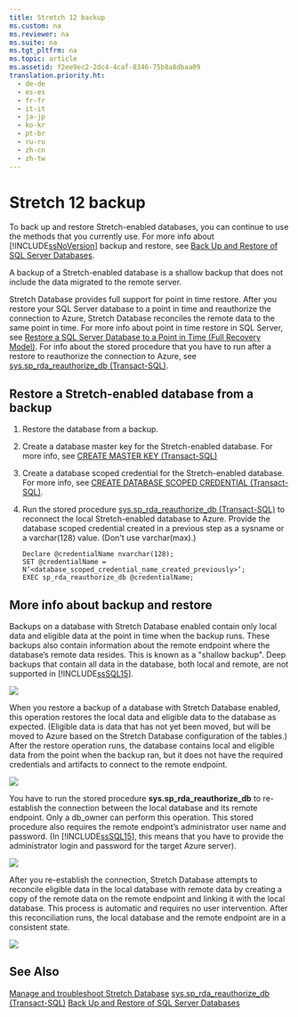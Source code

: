 ```yaml
---
title: Stretch 12 backup
ms.custom: na
ms.reviewer: na
ms.suite: na
ms.tgt_pltfrm: na
ms.topic: article
ms.assetid: f2ee9ec2-2dc4-4caf-8346-75b8a8dbaa09
translation.priority.ht: 
  - de-de
  - es-es
  - fr-fr
  - it-it
  - ja-jp
  - ko-kr
  - pt-br
  - ru-ru
  - zh-cn
  - zh-tw
---
```

# Stretch 12 backup
  To back up and restore Stretch\-enabled databases, you can continue to use  the methods that you currently use. For more info about [!INCLUDE[ssNoVersion](TokenContainer-ssNoVersion_md.md)] backup and restore, see [Back Up and Restore of SQL Server Databases](assetId:///570a21b3-ad29-44a9-aa70-deb2fbd34f27).

 A backup of a Stretch\-enabled database is a shallow backup that does not include the data migrated to the remote server.

 Stretch Database provides full support for point in time restore. After you restore your SQL Server database to a point in time and reauthorize the connection to Azure, Stretch Database reconciles the remote data to the same point in time. For more info about point in time restore in SQL Server, see [Restore a SQL Server Database to a Point in Time \(Full Recovery Model\)](assetId:///3a5daefd-08a8-4565-b54f-28ad01a47d32). For info about the stored procedure that you have to run after a restore to reauthorize the connection to Azure, see [sys.sp\_rda\_reauthorize\_db \(Transact\-SQL\)](assetId:///f6f3e4b2-8c72-4d23-a5de-fe671ca5c5cd).

##  <a name="Reconnect"></a> Restore a Stretch\-enabled database from a backup

1.  Restore the database from a backup.

2.  Create a database master key for the Stretch\-enabled database. For more info, see [CREATE MASTER KEY \(Transact\-SQL\)](assetId:///1710a305-1a4f-48ec-836c-11ffd0356d76)

3.  Create a database scoped credential for the Stretch\-enabled database. For more info, see [CREATE DATABASE SCOPED CREDENTIAL \(Transact\-SQL\)](assetId:///fe830577-11ca-44e5-953b-2d589d54d045).

4.  Run the stored procedure [sys.sp\_rda\_reauthorize\_db \(Transact\-SQL\)](assetId:///f6f3e4b2-8c72-4d23-a5de-fe671ca5c5cd) to reconnect the local Stretch\-enabled database to Azure. Provide the database scoped credential created in a previous step as a sysname or a varchar\(128\) value. \(Don't use varchar\(max\).\)

    ```tsql
    Declare @credentialName nvarchar(128); 
    SET @credentialName = N’<database_scoped_credential_name_created_previously>’; 
    EXEC sp_rda_reauthorize_db @credentialName;

    ```

##  <a name="MoreInfo"></a> More info about backup and restore
 Backups on a database with Stretch Database enabled contain only local data and eligible data at the point in time when the backup runs. These backups also contain information about the remote endpoint where the database’s remote data resides. This is known as a "shallow backup". Deep backups that contain all data in the database, both local and remote, are not supported in [!INCLUDE[ssSQL15]()].

 ![](c6a383e8-72ac-4e55-b9e5-61b7790bed9d)

 When you restore a backup of a database with Stretch Database enabled, this operation restores the local data and eligible data to the database as expected. \(Eligible data is data that has not yet been moved, but will be moved to Azure based on the Stretch Database configuration of the tables.\) After the restore operation runs, the database contains local and eligible data from the point when the backup ran, but it does not have the required credentials and artifacts to connect to the remote endpoint.

 ![](376db23b-0d30-4ec4-a72e-7bc1c872ef56)

 You have to run the stored procedure **sys.sp\_rda\_reauthorize\_db** to re\-establish the connection between the local database and its remote endpoint. Only a db\_owner can perform this operation. This stored procedure also requires the remote endpoint’s administrator user name and password. \(In [!INCLUDE[ssSQL15]()], this means that you have to provide the administrator login and password for the target Azure server\).

 ![](6225340f-6bb2-4603-9d03-14444d35b9ad)

 After you re\-establish the connection, Stretch Database attempts to reconcile eligible data in the local database with remote data by creating a copy of the remote data on the remote endpoint and linking it with the local database. This process is automatic and requires no user intervention. After this reconciliation runs, the local database and the remote endpoint are in a consistent state.

 ![](3563eb97-1ded-4222-9c45-197e7fe0fcb5)

## See Also
 [Manage and troubleshoot Stretch Database](assetId:///6334db3e-9297-44df-8d53-211187a95520) 
 [sys.sp\_rda\_reauthorize\_db \(Transact\-SQL\)](assetId:///f6f3e4b2-8c72-4d23-a5de-fe671ca5c5cd) 
 [Back Up and Restore of SQL Server Databases](assetId:///570a21b3-ad29-44a9-aa70-deb2fbd34f27)

  